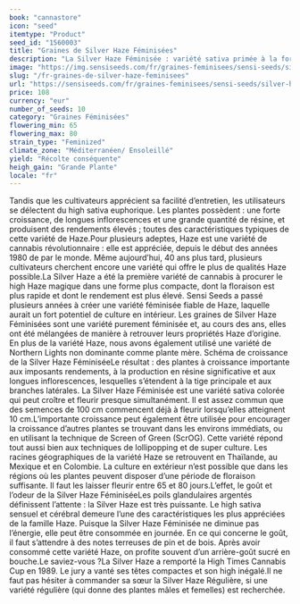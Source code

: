 ```yaml
---
book: "cannastore"
icon: "seed"
itemtype: "Product"
seed_id: "1560003"
title: "Graines de Silver Haze Féminisées"
description: "La Silver Haze Féminisée : variété sativa primée à la forte concentration en THC. Facile à cultiver et rendements abondants. Commander maintenant !"
image: "https://img.sensiseeds.com/fr/graines-feminisees/sensi-seeds/silver-haze-feminisee-image.png"
slug: "/fr-graines-de-silver-haze-feminisees"
url: "https://sensiseeds.com/fr/graines-feminisees/sensi-seeds/silver-haze-feminisee?a_aid=cannastore"
price: 108
currency: "eur"
number_of_seeds: 10
category: "Graines Féminisées"
flowering_min: 65
flowering_max: 80
strain_type: "Feminized"
climate_zone: "Méditerranéen/ Ensoleillé"
yield: "Récolte conséquente"
heigh_gain: "Grande Plante"
locale: "fr"
---
```

Tandis que les cultivateurs apprécient sa facilité d’entretien, les utilisateurs se délectent du high sativa euphorique. Les plantes possèdent : une forte croissance, de longues inflorescences et une grande quantité de résine, et produisent des rendements élevés ; toutes des caractéristiques typiques de cette variété de Haze.Pour plusieurs adeptes, Haze est une variété de cannabis révolutionnaire : elle est appréciée, depuis le début des années 1980 de par le monde. Même aujourd’hui, 40 ans plus tard, plusieurs cultivateurs cherchent encore une variété qui offre le plus de qualités Haze possible.La Silver Haze a été la première variété de cannabis à procurer le high Haze magique dans une forme plus compacte, dont la floraison est plus rapide et dont le rendement est plus élevé. Sensi Seeds a passé plusieurs années à créer une variété féminisée fiable de Haze, laquelle aurait un fort potentiel de culture en intérieur. Les graines de Silver Haze Féminisées sont une variété purement féminisée et, au cours des ans, elles ont été mélangées de manière à retrouver leurs propriétés Haze d’origine. En plus de la variété Haze, nous avons également utilisé une variété de Northern Lights non dominante comme plante mère. Schéma de croissance de la Silver Haze FéminiséeLe résultat : des plantes à croissance importante aux imposants rendements, à la production en résine significative et aux longues inflorescences, lesquelles s’étendent à la tige principale et aux branches latérales. La Silver Haze Féminisée est une variété sativa colorée qui peut croître et fleurir presque simultanément. Il est assez commun que des semences de 100 cm commencent déjà à fleurir lorsqu’elles atteignent 10 cm.L’importante croissance peut également être utilisée pour encourager la croissance d’autres plantes se trouvant dans les environs immédiats, ou en utilisant la technique de Screen of Green (ScrOG). Cette variété répond tout aussi bien aux techniques de lollipopping et de super culture. Les racines géographiques de la variété Haze se retrouvent en Thaïlande, au Mexique et en Colombie. La culture en extérieur n’est possible que dans les régions où les plantes peuvent disposer d’une période de floraison suffisante. Il faut les laisser fleurir entre 65 et 80 jours.L’effet, le goût et l’odeur de la Silver Haze FéminiséeLes poils glandulaires argentés définissent l’attente : la Silver Haze est très puissante. Le high sativa sensuel et cérébral demeure l’une des caractéristiques les plus appréciées de la famille Haze. Puisque la Silver Haze Féminisée ne diminue pas l’énergie, elle peut être consommée en journée. En ce qui concerne le goût, il faut s’attendre à des notes terreuses de pin et de bois. Après avoir consommé cette variété Haze, on profite souvent d’un arrière-goût sucré en bouche.Le saviez-vous ?La Silver Haze a remporté la High Times Cannabis Cup en 1989. Le jury a vanté ses têtes compactes et son high inégalé.Il ne faut pas hésiter à commander sa sœur la Silver Haze Régulière, si une variété régulière (qui donne des plantes mâles et femelles) est recherchée.
